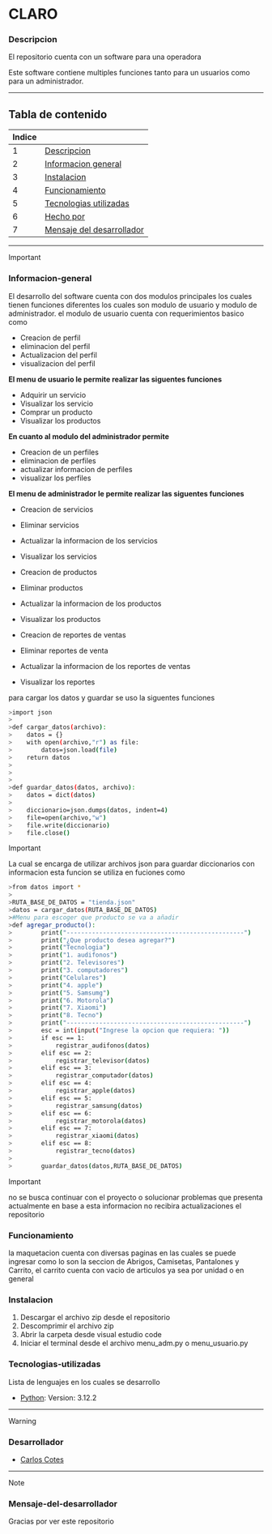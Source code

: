 # CLARO

### Descripcion
El repositorio cuenta con un software para una operadora

Este software contiene multiples funciones tanto para un usuarios como para un administrador.  
***
## Tabla de contenido
| Indice |  |
|--|--|
| 1 | [Descripcion](#Descripcion) |
| 2 | [Informacion general](#Informacion-general)|
| 3 | [Instalacion](#Instalacion) |
| 4 | [Funcionamiento](#Funcionamiento)|
| 5 | [Tecnologias utilizadas](#Tecnologias-utilizadas) |
| 6 | [Hecho por](#Desarrollador)|
| 7 | [Mensaje del desarrollador](#Mensaje-del-desarrollador)|

***
> [!IMPORTANT]  
>
>### Informacion-general
> El desarrollo del software cuenta con dos modulos principales los cuales tienen funciones diferentes los cuales son modulo de usuario y modulo de administrador. el modulo de usuario cuenta con requerimientos basico como
>
>* Creacion de perfil
>* eliminacion del perfil
>* Actualizacion del perfil
>* visualizacion del perfil
>
> **El menu de usuario le permite realizar las siguentes funciones**
>
>* Adquirir un servicio
>* Visualizar los servicio
>* Comprar un producto
>* Visualizar los productos
>
> **En cuanto al modulo del administrador permite**
>* Creacion de un perfiles
>* eliminacion de perfiles
>* actualizar informacion de perfiles
>* visualizar los perfiles
>
>  **El menu de administrador le permite realizar las siguentes funciones**
>
>* Creacion de servicios
>* Eliminar servicios
>* Actualizar la informacion de los servicios
>* Visualizar los servicios
>
>* Creacion de productos
>* Eliminar productos
>* Actualizar la informacion de los productos
>* Visualizar los productos
>
>* Creacion de reportes de ventas
>* Eliminar reportes de venta
>* Actualizar la informacion de los reportes de ventas
>* Visualizar los reportes
>
> para cargar los datos y guardar se uso la siguentes funciones
> 
```bash
>import json
>
>def cargar_datos(archivo):
>    datos = {}
>    with open(archivo,"r") as file:
>        datos=json.load(file)
>    return datos
>        
>        
>
>def guardar_datos(datos, archivo):
>    datos = dict(datos)
>    
>    diccionario=json.dumps(datos, indent=4)
>    file=open(archivo,"w")
>    file.write(diccionario)
>    file.close()
```
> [!IMPORTANT]
> La cual se encarga de utilizar archivos json para guardar diccionarios con informacion esta funcion se utiliza en fuciones como
>   
```bash
>from datos import *
>
>RUTA_BASE_DE_DATOS = "tienda.json"
>datos = cargar_datos(RUTA_BASE_DE_DATOS)
>#Menu para escoger que producto se va a añadir
>def agregar_producto():
>        print("-------------------------------------------------")
>        print("¿Que producto desea agregar?")
>        print("Tecnologia")
>        print("1. audifonos")
>        print("2. Televisores")
>        print("3. computadores")
>        print("Celulares")
>        print("4. apple")
>        print("5. Samsumg")
>        print("6. Motorola")
>        print("7. Xiaomi")
>        print("8. Tecno")
>        print("-------------------------------------------------")
>        esc = int(input("Ingrese la opcion que requiera: "))
>        if esc == 1:
>            registrar_audifonos(datos)
>        elif esc == 2:
>            registrar_televisor(datos)
>        elif esc == 3:
>            registrar_computador(datos)
>        elif esc == 4:
>            registrar_apple(datos)
>        elif esc == 5:
>            registrar_samsung(datos)
>        elif esc == 6:
>            registrar_motorola(datos)
>        elif esc == 7:
>            registrar_xiaomi(datos)
>        elif esc == 8:
>            registrar_tecno(datos)
>            
>        guardar_datos(datos,RUTA_BASE_DE_DATOS)
```
> [!IMPORTANT]
> no se busca continuar con el proyecto o solucionar problemas que presenta actualmente en base a esta informacion no recibira actualizaciones el repositorio
>
>### Funcionamiento
> la maquetacion cuenta con diversas paginas en las cuales se puede ingresar como lo son la seccion de Abrigos, Camisetas, Pantalones y Carrito, el carrito cuenta con vacio de articulos ya sea por unidad o en general
> 
>### Instalacion
>
>1. Descargar el archivo zip desde el repositorio
>2. Descomprimir el archivo zip
>3. Abrir la carpeta desde visual estudio code
>4. Iniciar el terminal desde el archivo menu_adm.py o menu_usuario.py
>  
>### Tecnologias-utilizadas
>Lista de lenguajes en los cuales se desarrollo
>* [Python](Python): Version: 3.12.2 
>

***
> [!WARNING]  
> 
>### Desarrollador
>* [Carlos Cotes](https://gist.github.com/CarlosCotes)
>
***
> [!NOTE]
>### Mensaje-del-desarrollador
>Gracias por ver este repositorio

